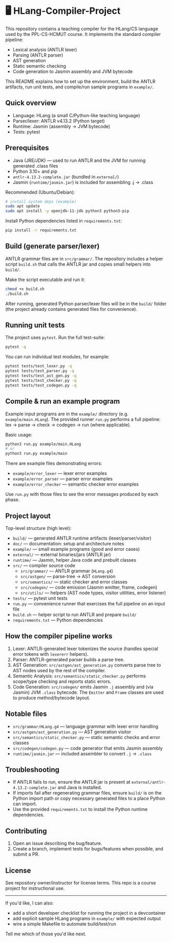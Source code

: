 # 🖥️ HLang-Compiler-Project

This repository contains a teaching compiler for the HLang/CS language used by the PPL-CS-HCMUT course. It implements the standard compiler pipeline:

- Lexical analysis (ANTLR lexer)
- Parsing (ANTLR parser)
- AST generation
- Static semantic checking
- Code generation to Jasmin assembly and JVM bytecode

This README explains how to set up the environment, build the ANTLR artifacts, run unit tests, and compile/run sample programs in `example/`.

## Quick overview

- Language: HLang (a small C/Python-like teaching language)
- Parser/lexer: ANTLR v4.13.2 (Python target)
- Runtime: Jasmin (assembly -> JVM bytecode)
- Tests: pytest

## Prerequisites

- Java (JRE/JDK) — used to run ANTLR and the JVM for running generated .class files
- Python 3.10+ and pip
- `antlr-4.13.2-complete.jar` (bundled in `external/`)
- Jasmin (`runtime/jasmin.jar`) is included for assembling .j -> .class

Recommended (Ubuntu/Debian):

```bash
# install system deps (example)
sudo apt update
sudo apt install -y openjdk-11-jdk python3 python3-pip
```

Install Python dependencies listed in `requirements.txt`:

```bash
pip install -r requirements.txt
```

## Build (generate parser/lexer)

ANTLR grammar files are in `src/grammar/`. The repository includes a helper script `build.sh` that calls the ANTLR jar and copies small helpers into `build/`.

Make the script executable and run it:

```bash
chmod +x build.sh
./build.sh
```

After running, generated Python parser/lexer files will be in the `build/` folder (the project already contains generated files for convenience).

## Running unit tests

The project uses `pytest`. Run the full test-suite:

```bash
pytest -q
```

You can run individual test modules, for example:

```bash
pytest tests/test_lexer.py -q
pytest tests/test_parser.py -q
pytest tests/test_ast_gen.py -q
pytest tests/test_checker.py -q
pytest tests/test_codegen.py -q
```

## Compile & run an example program

Example input programs are in the `example/` directory (e.g. `example/main.HLang`). The provided runner `run.py` performs a full pipeline: lex -> parse -> check -> codegen -> run (where applicable).

Basic usage:

```bash
python3 run.py example/main.HLang
# or
python3 run.py example/main
```

There are example files demonstrating errors:

- `example/error_lexer` — lexer error examples
- `example/error_parser` — parser error examples
- `example/error_checker` — semantic checker error examples

Use `run.py` with those files to see the error messages produced by each phase.

## Project layout

Top-level structure (high level):

- `build/` — generated ANTLR runtime artifacts (lexer/parser/visitor)
- `doc/` — documentation: setup and architecture notes
- `example/` — small example programs (good and error cases)
- `external/` — external binaries/jars (ANTLR jar)
- `runtime/` — Jasmin, helper Java code and prebuilt classes
- `src/` — compiler source code
  - `src/grammar/` — ANTLR grammar (`HLang.g4`)
  - `src/astgen/` — parse-tree -> AST conversion
  - `src/semantics/` — static checker and error classes
  - `src/codegen/` — code emission (Jasmin emitter, frame, codegen)
  - `src/utils/` — helpers (AST node types, visitor utilities, error listener)
- `tests/` — pytest unit tests
- `run.py` — convenience runner that exercises the full pipeline on an input file
- `build.sh` — helper script to run ANTLR and prepare `build/`
- `requirements.txt` — Python dependencies

## How the compiler pipeline works

1. Lexer: ANTLR-generated lexer tokenizes the source (handles special error tokens with `lexererr` helpers).
2. Parser: ANTLR-generated parser builds a parse tree.
3. AST Generation: `src/astgen/ast_generation.py` converts parse tree to AST nodes used by the rest of the compiler.
4. Semantic Analysis: `src/semantics/static_checker.py` performs scope/type checking and reports static errors.
5. Code Generation: `src/codegen/` emits Jasmin `.j` assembly and (via Jasmin) JVM `.class` bytecode. The `Emitter` and `Frame` classes are used to produce method/bytecode layout.

## Notable files

- `src/grammar/HLang.g4` — language grammar with lexer error handling
- `src/astgen/ast_generation.py` — AST generation visitor
- `src/semantics/static_checker.py` — static semantic checks and error classes
- `src/codegen/codegen.py` — code generator that emits Jasmin assembly
- `runtime/jasmin.jar` — included assembler to convert `.j` -> `.class`

## Troubleshooting

- If ANTLR fails to run, ensure the ANTLR jar is present at `external/antlr-4.13.2-complete.jar` and Java is installed.
- If imports fail after regenerating grammar files, ensure `build/` is on the Python import path or copy necessary generated files to a place Python can import.
- Use the provided `requirements.txt` to install the Python runtime dependencies.

## Contributing

1. Open an issue describing the bug/feature.
2. Create a branch, implement tests for bugs/features when possible, and submit a PR.

## License

See repository owner/instructor for license terms. This repo is a course project for instructional use.

---

If you'd like, I can also:

- add a short developer checklist for running the project in a devcontainer
- add explicit sample HLang programs in `example/` with expected output
- wire a simple Makefile to automate build/test/run

Tell me which of those you'd like next.
